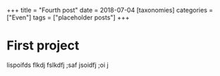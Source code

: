 +++
title = "Fourth post"
date = 2018-07-04
[taxonomies]
categories = ["Even"]
tags = ["placeholder posts"]
+++

# First project
lispoifds flkdj fslkdfj ;saf jsoidfj ;oi j